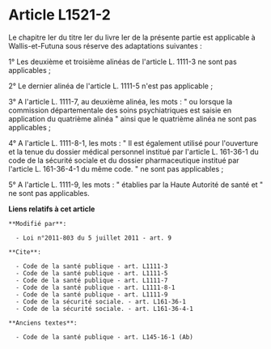 # Article L1521-2

Le chapitre Ier du titre Ier du livre Ier de la présente partie est applicable à Wallis-et-Futuna sous réserve des
adaptations suivantes : 

1° Les deuxième et troisième alinéas de l'article L. 1111-3 ne sont pas applicables ; 

2° Le dernier alinéa de l'article L. 1111-5 n'est pas applicable ; 

3° A l'article L. 1111-7, au deuxième alinéa, les mots : " ou lorsque la commission départementale des soins psychiatriques
est saisie en application du quatrième alinéa " ainsi que le quatrième alinéa ne sont pas applicables ; 

4° A l'article L. 1111-8-1, les mots : " Il est également utilisé pour l'ouverture et la tenue du dossier médical personnel
institué par l'article L. 161-36-1 du code de la sécurité sociale et du dossier pharmaceutique institué par l'article L.
161-36-4-1 du même code. " ne sont pas applicables ; 

5° A l'article L. 1111-9, les mots : " établies par la Haute Autorité de santé et " ne sont pas applicables.

**Liens relatifs à cet article**

	**Modifié par**:

	  - Loi n°2011-803 du 5 juillet 2011 - art. 9

	**Cite**:

	  - Code de la santé publique - art. L1111-3
	  - Code de la santé publique - art. L1111-5
	  - Code de la santé publique - art. L1111-7
	  - Code de la santé publique - art. L1111-8-1
	  - Code de la santé publique - art. L1111-9
	  - Code de la sécurité sociale. - art. L161-36-1
	  - Code de la sécurité sociale. - art. L161-36-4-1

	**Anciens textes**:

	  - Code de la santé publique - art. L145-16-1 (Ab)
